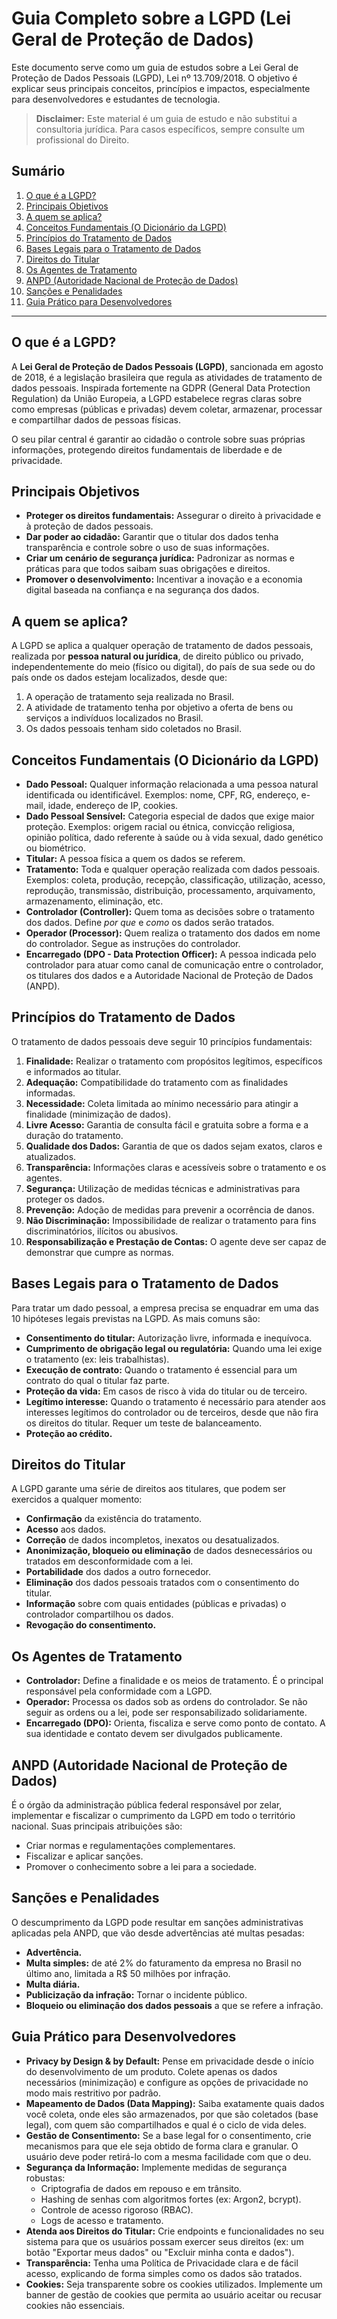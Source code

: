 # Guia Completo sobre a LGPD (Lei Geral de Proteção de Dados)

Este documento serve como um guia de estudos sobre a Lei Geral de Proteção de Dados Pessoais (LGPD), Lei nº 13.709/2018. O objetivo é explicar seus principais conceitos, princípios e impactos, especialmente para desenvolvedores e estudantes de tecnologia.

> **Disclaimer:** Este material é um guia de estudo e não substitui a consultoria jurídica. Para casos específicos, sempre consulte um profissional do Direito.

## Sumário
1.  [O que é a LGPD?](#o-que-é-a-lgpd)
2.  [Principais Objetivos](#principais-objetivos)
3.  [A quem se aplica?](#a-quem-se-aplica)
4.  [Conceitos Fundamentais (O Dicionário da LGPD)](#conceitos-fundamentais-o-dicionário-da-lgpd)
5.  [Princípios do Tratamento de Dados](#princípios-do-tratamento-de-dados)
6.  [Bases Legais para o Tratamento de Dados](#bases-legais-para-o-tratamento-de-dados)
7.  [Direitos do Titular](#direitos-do-titular)
8.  [Os Agentes de Tratamento](#os-agentes-de-tratamento)
9.  [ANPD (Autoridade Nacional de Proteção de Dados)](#anpd-autoridade-nacional-de-proteção-de-dados)
10. [Sanções e Penalidades](#sanções-e-penalidades)
11. [Guia Prático para Desenvolvedores](#guia-prático-para-desenvolvedores)

---

## O que é a LGPD?

A **Lei Geral de Proteção de Dados Pessoais (LGPD)**, sancionada em agosto de 2018, é a legislação brasileira que regula as atividades de tratamento de dados pessoais. Inspirada fortemente na GDPR (General Data Protection Regulation) da União Europeia, a LGPD estabelece regras claras sobre como empresas (públicas e privadas) devem coletar, armazenar, processar e compartilhar dados de pessoas físicas.

O seu pilar central é garantir ao cidadão o controle sobre suas próprias informações, protegendo direitos fundamentais de liberdade e de privacidade.

## Principais Objetivos

* **Proteger os direitos fundamentais:** Assegurar o direito à privacidade e à proteção de dados pessoais.
* **Dar poder ao cidadão:** Garantir que o titular dos dados tenha transparência e controle sobre o uso de suas informações.
* **Criar um cenário de segurança jurídica:** Padronizar as normas e práticas para que todos saibam suas obrigações e direitos.
* **Promover o desenvolvimento:** Incentivar a inovação e a economia digital baseada na confiança e na segurança dos dados.

## A quem se aplica?

A LGPD se aplica a qualquer operação de tratamento de dados pessoais, realizada por **pessoa natural ou jurídica**, de direito público ou privado, independentemente do meio (físico ou digital), do país de sua sede ou do país onde os dados estejam localizados, desde que:

1.  A operação de tratamento seja realizada no Brasil.
2.  A atividade de tratamento tenha por objetivo a oferta de bens ou serviços a indivíduos localizados no Brasil.
3.  Os dados pessoais tenham sido coletados no Brasil.

## Conceitos Fundamentais (O Dicionário da LGPD)

* **Dado Pessoal:** Qualquer informação relacionada a uma pessoa natural identificada ou identificável. Exemplos: nome, CPF, RG, endereço, e-mail, idade, endereço de IP, cookies.
* **Dado Pessoal Sensível:** Categoria especial de dados que exige maior proteção. Exemplos: origem racial ou étnica, convicção religiosa, opinião política, dado referente à saúde ou à vida sexual, dado genético ou biométrico.
* **Titular:** A pessoa física a quem os dados se referem.
* **Tratamento:** Toda e qualquer operação realizada com dados pessoais. Exemplos: coleta, produção, recepção, classificação, utilização, acesso, reprodução, transmissão, distribuição, processamento, arquivamento, armazenamento, eliminação, etc.
* **Controlador (Controller):** Quem toma as decisões sobre o tratamento dos dados. Define *por que* e *como* os dados serão tratados.
* **Operador (Processor):** Quem realiza o tratamento dos dados em nome do controlador. Segue as instruções do controlador.
* **Encarregado (DPO - Data Protection Officer):** A pessoa indicada pelo controlador para atuar como canal de comunicação entre o controlador, os titulares dos dados e a Autoridade Nacional de Proteção de Dados (ANPD).

## Princípios do Tratamento de Dados

O tratamento de dados pessoais deve seguir 10 princípios fundamentais:

1.  **Finalidade:** Realizar o tratamento com propósitos legítimos, específicos e informados ao titular.
2.  **Adequação:** Compatibilidade do tratamento com as finalidades informadas.
3.  **Necessidade:** Coleta limitada ao mínimo necessário para atingir a finalidade (minimização de dados).
4.  **Livre Acesso:** Garantia de consulta fácil e gratuita sobre a forma e a duração do tratamento.
5.  **Qualidade dos Dados:** Garantia de que os dados sejam exatos, claros e atualizados.
6.  **Transparência:** Informações claras e acessíveis sobre o tratamento e os agentes.
7.  **Segurança:** Utilização de medidas técnicas e administrativas para proteger os dados.
8.  **Prevenção:** Adoção de medidas para prevenir a ocorrência de danos.
9.  **Não Discriminação:** Impossibilidade de realizar o tratamento para fins discriminatórios, ilícitos ou abusivos.
10. **Responsabilização e Prestação de Contas:** O agente deve ser capaz de demonstrar que cumpre as normas.

## Bases Legais para o Tratamento de Dados

Para tratar um dado pessoal, a empresa precisa se enquadrar em uma das 10 hipóteses legais previstas na LGPD. As mais comuns são:

* **Consentimento do titular:** Autorização livre, informada e inequívoca.
* **Cumprimento de obrigação legal ou regulatória:** Quando uma lei exige o tratamento (ex: leis trabalhistas).
* **Execução de contrato:** Quando o tratamento é essencial para um contrato do qual o titular faz parte.
* **Proteção da vida:** Em casos de risco à vida do titular ou de terceiro.
* **Legítimo interesse:** Quando o tratamento é necessário para atender aos interesses legítimos do controlador ou de terceiros, desde que não fira os direitos do titular. Requer um teste de balanceamento.
* **Proteção ao crédito.**

## Direitos do Titular

A LGPD garante uma série de direitos aos titulares, que podem ser exercidos a qualquer momento:

* **Confirmação** da existência do tratamento.
* **Acesso** aos dados.
* **Correção** de dados incompletos, inexatos ou desatualizados.
* **Anonimização, bloqueio ou eliminação** de dados desnecessários ou tratados em desconformidade com a lei.
* **Portabilidade** dos dados a outro fornecedor.
* **Eliminação** dos dados pessoais tratados com o consentimento do titular.
* **Informação** sobre com quais entidades (públicas e privadas) o controlador compartilhou os dados.
* **Revogação do consentimento.**

## Os Agentes de Tratamento

* **Controlador:** Define a finalidade e os meios de tratamento. É o principal responsável pela conformidade com a LGPD.
* **Operador:** Processa os dados sob as ordens do controlador. Se não seguir as ordens ou a lei, pode ser responsabilizado solidariamente.
* **Encarregado (DPO):** Orienta, fiscaliza e serve como ponto de contato. A sua identidade e contato devem ser divulgados publicamente.

## ANPD (Autoridade Nacional de Proteção de Dados)

É o órgão da administração pública federal responsável por zelar, implementar e fiscalizar o cumprimento da LGPD em todo o território nacional. Suas principais atribuições são:

* Criar normas e regulamentações complementares.
* Fiscalizar e aplicar sanções.
* Promover o conhecimento sobre a lei para a sociedade.

## Sanções e Penalidades

O descumprimento da LGPD pode resultar em sanções administrativas aplicadas pela ANPD, que vão desde advertências até multas pesadas:

* **Advertência.**
* **Multa simples:** de até 2% do faturamento da empresa no Brasil no último ano, limitada a R$ 50 milhões por infração.
* **Multa diária.**
* **Publicização da infração:** Tornar o incidente público.
* **Bloqueio ou eliminação dos dados pessoais** a que se refere a infração.

## Guia Prático para Desenvolvedores

* **Privacy by Design & by Default:** Pense em privacidade desde o início do desenvolvimento de um produto. Colete apenas os dados necessários (minimização) e configure as opções de privacidade no modo mais restritivo por padrão.
* **Mapeamento de Dados (Data Mapping):** Saiba exatamente quais dados você coleta, onde eles são armazenados, por que são coletados (base legal), com quem são compartilhados e qual é o ciclo de vida deles.
* **Gestão de Consentimento:** Se a base legal for o consentimento, crie mecanismos para que ele seja obtido de forma clara e granular. O usuário deve poder retirá-lo com a mesma facilidade com que o deu.
* **Segurança da Informação:** Implemente medidas de segurança robustas:
    * Criptografia de dados em repouso e em trânsito.
    * Hashing de senhas com algoritmos fortes (ex: Argon2, bcrypt).
    * Controle de acesso rigoroso (RBAC).
    * Logs de acesso e tratamento.
* **Atenda aos Direitos do Titular:** Crie endpoints e funcionalidades no seu sistema para que os usuários possam exercer seus direitos (ex: um botão "Exportar meus dados" ou "Excluir minha conta e dados").
* **Transparência:** Tenha uma Política de Privacidade clara e de fácil acesso, explicando de forma simples como os dados são tratados.
* **Cookies:** Seja transparente sobre os cookies utilizados. Implemente um banner de gestão de cookies que permita ao usuário aceitar ou recusar cookies não essenciais.
